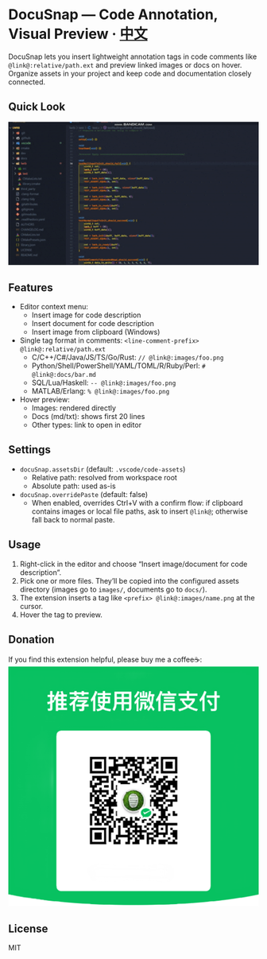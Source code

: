 # DocuSnap — Code Annotation, Visual Preview · [中文](README.md)

DocuSnap lets you insert lightweight annotation tags in code comments like `@link@:relative/path.ext` and preview linked images or docs on hover. Organize assets in your project and keep code and documentation closely connected.

## Quick Look

<img src="images/demo.gif" alt="DocuSnap Demo" width="960" />

## Features
- Editor context menu:
  - Insert image for code description
  - Insert document for code description
  - Insert image from clipboard (Windows)
- Single tag format in comments: `<line-comment-prefix> @link@:relative/path.ext`
  - C/C++/C#/Java/JS/TS/Go/Rust: `// @link@:images/foo.png`
  - Python/Shell/PowerShell/YAML/TOML/R/Ruby/Perl: `# @link@:docs/bar.md`
  - SQL/Lua/Haskell: `-- @link@:images/foo.png`
  - MATLAB/Erlang: `% @link@:images/foo.png`
- Hover preview:
  - Images: rendered directly
  - Docs (md/txt): shows first 20 lines
  - Other types: link to open in editor

## Settings
- `docuSnap.assetsDir` (default: `.vscode/code-assets`)
  - Relative path: resolved from workspace root
  - Absolute path: used as-is
- `docuSnap.overridePaste` (default: false)
  - When enabled, overrides Ctrl+V with a confirm flow: if clipboard contains images or local file paths, ask to insert `@link@`; otherwise fall back to normal paste.

## Usage
1. Right-click in the editor and choose “Insert image/document for code description”.
2. Pick one or more files. They’ll be copied into the configured assets directory (images go to `images/`, documents go to `docs/`).
3. The extension inserts a tag like `<prefix> @link@:images/name.png` at the cursor.
4. Hover the tag to preview.

## Donation
  If you find this extension helpful, please buy me a coffee☕️:
<img src="images/donate.png" alt="DocuSnap Donate" width="960" />

## License
MIT

